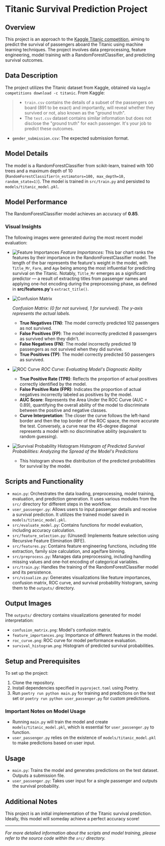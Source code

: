 # Titanic Survival Prediction Project

## Overview
This project is an approach to the [Kaggle Titanic competition](https://www.kaggle.com/c/titanic), aiming to predict the survival of passengers aboard the Titanic using machine learning techniques. The project involves data preprocessing, feature engineering, model training with a RandomForestClassifier, and predicting survival outcomes.

## Data Description
The project utilizes the Titanic dataset from Kaggle, obtained via `kaggle competitions download -c titanic`. From Kaggle:
> - `train.csv` contains the details of a subset of the passengers on board (891 to be exact) and importantly, will reveal whether they survived or not, also known as the "ground truth".
> - The `test.csv` dataset contains similar information but does not disclose the "ground truth" for each passenger. It's your job to predict these outcomes.
- `gender_submission.csv`: The expected submission format.


## Model Details
The model is a RandomForestClassifier from scikit-learn, trained with 100 trees and a maximum depth of 10 (`RandomForestClassifier(n_estimators=100, max_depth=10, random_state=1)`). The model is trained in `src/train.py` and persisted to `models/titanic_model.pkl`.

## Model Performance
The RandomForestClassifier model achieves an accuracy of **0.85**.

### Visual Insights
The following images were generated during the most recent model evaluation:

- ![Feature Importances](outputs/feature_importances.png)
    *Feature Importances:* This bar chart ranks the features by their importance in the RandomForestClassifier model. The length of the bar represents the feature's weight in the model, with `Title_Mr`, `Fare`, and `Age` being among the most influential for predicting survival on the Titanic. Notably, `Title_Mr` emerges as a significant predictor — a result of extracting titles from passenger names and applying one-hot encoding during the preprocessing phase, as defined in **src/features.py**'s `extract_title()`.


- ![Confusion Matrix](outputs/confusion_matrix.png)

    *Confusion Matrix: (0 for not survived, 1 for survived). The y-axis represents the actual labels.*

    - **True Negatives (TN)**: The model correctly predicted 102 passengers as not survived.
    - **False Positives (FP)**: The model incorrectly predicted 8 passengers as survived when they didn't.
    - **False Negatives (FN)**: The model incorrectly predicted 19 passengers as not survived when they did survive.
    - **True Positives (TP)**: The model correctly predicted 50 passengers as survived.


- ![ROC Curve](outputs/roc_curve.png)
    *ROC Curve: Evaluating Model's Diagnostic Ability*

    - **True Positive Rate (TPR)**: Reflects the proportion of actual positives correctly identified by the model. 
    - **False Positive Rate (FPR)**: Indicates the proportion of actual negatives incorrectly labeled as positives by the model.
    - **AUC Score**: Represents the Area Under the ROC Curve (AUC = 0.89), quantifying the overall ability of the model to discriminate between the positive and negative classes.
    - **Curve Interpretation**: The closer the curve follows the left-hand border and then the top border of the ROC space, the more accurate the test. Conversely, a curve near the 45-degree diagonal represents a model with no discriminative ability (equivalent to random guessing).


- ![Survival Probability Histogram](outputs/survival_histogram.png)
    *Histogram of Predicted Survival Probabilities: Analyzing the Spread of the Model's Predictions*

    - This histogram shows the distribution of the predicted probabilities for survival by the model.


## Scripts and Functionality
- `main.py`: Orchestrates the data loading, preprocessing, model training, evaluation, and prediction generation. It uses various modules from the `src/` directory for different steps in the workflow.
- `user_passenger.py`: Allows users to input passenger details and receive a survival prediction. It utilizes the trained model saved in `models/titanic_model.pkl`.
- `src/evaluate_model.py`: Contains functions for model evaluation, including accuracy calculation.
- `src/feature_selection.py`: (Unused) Implements feature selection using Recursive Feature Elimination (RFE).
- `src/features.py`: Contains feature engineering functions, including title extraction, family size calculation, and age/fare binning.
- `src/preprocess.py`: Manages data preprocessing, including handling missing values and one-hot encoding of categorical variables.
- `src/train.py`: Handles the training of the RandomForestClassifier model and its persistence.
- `src/visualize.py`: Generates visualizations like feature importances, confusion matrix, ROC curve, and survival probability histogram, saving them to the `outputs/` directory.

## Output Images
The `outputs/` directory contains visualizations generated for model interpretation:
- `confusion_matrix.png`: Model's confusion matrix.
- `feature_importances.png`: Importance of different features in the model.
- `roc_curve.png`: ROC curve for model performance evaluation.
- `survival_histogram.png`: Histogram of predicted survival probabilities.

## Setup and Prerequisites
To set up the project:
1. Clone the repository.
2. Install dependencies specified in `pyproject.toml` using Poetry.
3. Run `poetry run python main.py` for training and predictions on the test set or `poetry run python user_passenger.py` for custom predictions.

### Important Notes on Model Usage
- Running `main.py` will train the model and create `models/titanic_model.pkl`, which is essential for `user_passenger.py` to function.
- `user_passenger.py` relies on the existence of `models/titanic_model.pkl` to make predictions based on user input.

## Usage
- `main.py`: Trains the model and generates predictions on the test dataset. Outputs a submission file.
- `user_passenger.py`: Takes user input for a single passenger and outputs the survival probability.

## Additional Notes
This project is an initial implementation of the Titanic survival prediction. Ideally, this model will someday achieve a perfect accuracy score!

---

*For more detailed information about the scripts and model training, please refer to the source code within the `src/` directory.*
